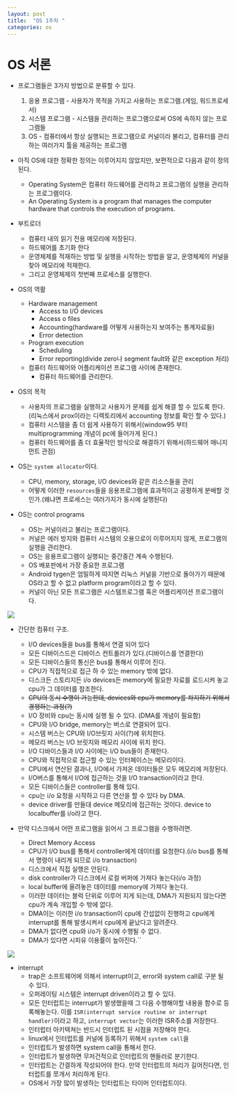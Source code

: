 ```yaml
---
layout: post
title:  "OS 1주차 "
categories: os
---
```


# OS 서론

- 프로그램들은 3가지 방법으로 분류할 수 있다.
  1. 응용 프로그램 - 사용자가 목적을 가지고 사용하는 프로그램.(게임, 워드프로세서)
  2. 시스템 프로그램 - 시스템을 관리하는 프로그램으로써 OS에 속하지 않는 프로그램들
  3. OS - 컴퓨터에서 항상 실행되는 프로그램으로 커널이라 불리고, 컴퓨터를 관리하는 여러가지 툴을 제공하는 프로그램

- 아직 OS에 대한 정확한 정의는 이루어지지 않았지만, 보편적으로 다음과 같이 정의 된다.
  - Operating System은 컴퓨터 하드웨어를 관리하고 프로그램의 실행을 관리하는 프로그램이다.
  - An Operating System is a program that manages the computer hardware that controls the execution of programs.

- 부트로더
  - 컴퓨터 내의 읽기 전용 메모리에 저장된다.
  - 하드웨어를 초기화 한다
  - 운영체제를 적재하는 방법 및 실행을 시작하는 방법을 알고, 운영체제의 커널을 찾아 메모리에 적재한다.
  - 그리고 운영체제의 첫번째 프로세스를 실행한다.

- OS의 역활
  - Hardware management
    - Access to I/O devices
    - Access o files
    - Accounting(hardware를 어떻게 사용하는지 보여주는 통계자료들)
    - Error detection
  - Program execution
    - Scheduling
    - Error reporting(divide zero나 segment fault와 같은 exception 처리)
  - 컴퓨터 하드웨어와 어플리케이션 프로그램 사이에 존재한다.
    - 컴퓨터 하드웨어를 관리한다.

- OS의 목적
  - 사용자의 프로그램을 실행하고 사용자가 문제를 쉽게 해결 할 수 있도록 한다.(리눅스에서 prox이라는 디렉토리에서 accounting 정보를 확인 할 수 있다.)
  - 컴퓨터 시스템을 좀 더 쉽게 사용하기 위해서(window95 부터 multiprogramming 개념이 pc에 들어가게 된다.)
  - 컴퓨터 하드웨어를 좀 더 효율적인 방식으로 해결하기 위해서(하드웨어 매니지먼트 관점)

- OS는 `system allocator`이다.
  - CPU, memory, storage, I/O devices와 같은 리소스들을 관리
  - 어떻게 이러한 `resources`들을 응용프로그램에 효과적이고 공평하게 분배할 것인가.(왜냐면 프로세스는 여러가지가 동시에 실행된다)

- OS는 control programs
  - OS는 커널이라고 불리는 프로그램이다.
  - 커널은 에러 방지와 컴퓨터 시스템의 오용으로이 이루어지지 않게, 프로그램의 실행을 관리한다.
  - OS는 응용프로그램이 실행되는 중간중간 계속 수행된다.
  - OS 배포판에서 가장 중요한 프로그램
  - Android tygen은 엄밀하게 따지면 리눅스 커널을 기반으로 돌아가기 때문에 OS라고 할 수 없고 platform program이라고 할 수 있다.
  - 커널이 아닌 모든 프로그램은 시스템프로그램 혹은 어플리케이션 프로그램이다.

![](http://i.imgur.com/snzV2JU.png)

- 간단한 컴퓨터 구조.
  - I/O devices들을 bus를 통해서 연결 되어 있다
  - 모든 디바이스드은 디바이스 컨트롤러가 있다.(디바이스를 연결한다)
  - 모든 디바이스들의 통신은 bus를 통해서 이루어 진다.
  - CPU가 직접적으로 접근 하 수 있는 memory 밖에 없다.
  - 디스크든 스토리지든 i/o devices든 memory에 필요한 자료를 로드시켜 놓고 cpu가 그 데이터를 참조한다.
  - ~~CPU의 동시 수행이 가능한데, devices와 cpu가 memory를 차지하기 위해서 경쟁하는 과정(?)~~
  - I/O 장비와 cpu는 동시에 실행 될 수 있다. (DMA를 개념이 필요함)
  - CPU와 I/O bridge, memory는 버스로 연결되어 있다.
  - 시스템 버스는 CPU와 I/O브릿지 사이(?)에 위치한다.
  - 메모리 버스는 I/O 브릿지와 메모리 사이에 위치 한다.
  - I/O 디바이스들과 I/O 사이에는 I/O bus들이 존재한다.
  - CPU와 직접적으로 접근할 수 있는 인터페이스는 메모리이다.
  - CPU에서 연산된 결과나, I/O에서 가져온 데이터들은 모두 메모리에 저장된다.
  - I/O버스를 통해서 I/O에 접근하는 것을 I/O transaction이라고 한다.
  - 모든 디바이스들은 controller를 통해 있다.
  - cpu는 i/o 요청을 시작하고 다른 연산을 할 수 있다 by DMA.
  - device driver를 만들대 device 메모리에 접근하는 것이다. device to localbuffer를 i/o라고 한다.


- 만약 디스크에서 어떤 프로그램을 읽어서 그 프로그램을 수행하려면.
  - Direct Memory Access
  - CPU가 I/O bus를 통해서 controller에게 데이터를 요청한다.(i/o bus를 통해서 명령이 내리게 되므로 i/o transaction)
  - 디스크에서 직접 실행은 안된다.
  - disk controller가 디스크에서 로컬 버퍼에 가져다 놓는다(i/o 과정)
  - local buffer에 올려놓은 데이터를 memory에 가져다 놓는다.
  - 이러한 데이터는 블럭 단위로 이루어 지게 되는데, DMA가 지원되지 않는다면 cpu가 계속 개입할 수 밖에 없다.
  - DMA이는 이러한 i/o transaction이 cpu에 간섭없이 진행하고 cpu에게 interrupt를 통해 발생시켜서 cpu에게 끝났다고 알려준다.
  - DMA가 없다면 cpu와 i/o가 동시에 수행될 수 없다.
  - DMA가 있다면 시피유 이용률이 높아진다.``

![](http://i.imgur.com/a/IWS8m.png)

- interrupt
  - trap은 소프트웨어에 의해서 interrupt이고, error와 system call로 구분 될 수 있다.
  - 오퍼레이팅 시스템은 interrupt driven이라고 할 수 있다.
  - 모든 인터럽트는 interrupt가 발생했을때 그 다음 수행해야할 내용을 함수로 등록해놓는다. 이를 `ISR(interrupt service routine or interrupt handler)`이라고 하고, `interrupt vector`는 이러한 ISR주소를 저장한다.
  - 인터럽터 아키텍쳐는 반드시 인터럽트 된 시점을 저장해야 한다.
  - linux에서 인터럽트를 커널에 등록하기 위해서 `system call`을
  - 인터럽트가 발생하면 system call을 통해서 한다.
  - 인터럽트가 발생하면 무저건적으로 인터럽트의 핸들러로 분기한다.
  - 인터럽트는 간결하게 작성되어야 한다. 만약 인터럽트의 처리가 길어진다면, 인터럽트를 쪼개서 처리하게 된다.
  - OS에서 가장 많이 발생하는 인터럽트는 타이머 인터럽트이다.
